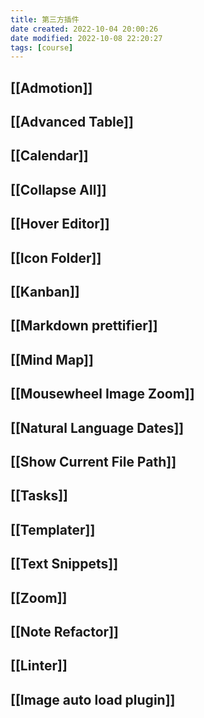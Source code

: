 ```yaml
---
title: 第三方插件
date created: 2022-10-04 20:00:26
date modified: 2022-10-08 22:20:27
tags: [course]
---
```


## [[Admotion]]

## [[Advanced Table]]

## [[Calendar]]

## [[Collapse All]]

## [[Hover Editor]]

## [[Icon Folder]]

## [[Kanban]]

## [[Markdown prettifier]]

## [[Mind Map]]

## [[Mousewheel Image Zoom]]

## [[Natural Language Dates]]

## [[Show Current File Path]]

## [[Tasks]]

## [[Templater]]

## [[Text Snippets]]

## [[Zoom]]

## [[Note Refactor]]

## [[Linter]]

## [[Image auto load plugin]]
